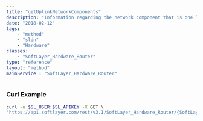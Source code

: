 ```yaml
---
title: "getUplinkNetworkComponents"
description: "Information regarding the network component that is one level higher than a piece of hardware on the network infrastructure."
date: "2018-02-12"
tags:
    - "method"
    - "sldn"
    - "Hardware"
classes:
    - "SoftLayer_Hardware_Router"
type: "reference"
layout: "method"
mainService : "SoftLayer_Hardware_Router"
---
```


### Curl Example
```bash
curl -u $SL_USER:$SL_APIKEY -X GET \
'https://api.softlayer.com/rest/v3.1/SoftLayer_Hardware_Router/{SoftLayer_Hardware_RouterID}/getUplinkNetworkComponents'
```
